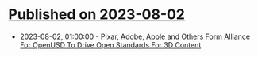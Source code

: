 # [Published on 2023-08-02](index.md)

* [2023-08-02, 01:00:00](https://news.slashdot.org/story/23/08/01/234219/pixar-adobe-apple-and-others-form-alliance-for-openusd-to-drive-open-standards-for-3d-content?utm_source=rss1.0mainlinkanon&utm_medium=feed) - [Pixar, Adobe, Apple and Others Form Alliance For OpenUSD To Drive Open Standards For 3D Content](https://news.slashdot.org/story/23/08/01/234219/pixar-adobe-apple-and-others-form-alliance-for-openusd-to-drive-open-standards-for-3d-content?utm_source=rss1.0mainlinkanon&utm_medium=feed)
